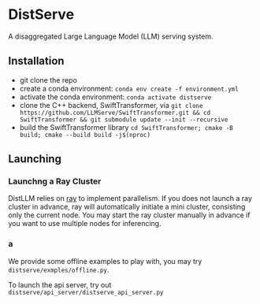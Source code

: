 # DistServe

A disaggregated Large Language Model (LLM) serving system.

## Installation

- git clone the repo
- create a conda environment: `conda env create -f environment.yml`
- activate the conda environment: `conda activate distserve`
- clone the C++ backend, SwiftTransformer, via `git clone https://github.com/LLMServe/SwiftTransformer.git && cd SwiftTransformer && git submodule update --init --recursive`
- build the SwiftTransformer library `cd SwiftTransformer; cmake -B build; cmake --build build -j$(nproc)`

## Launching

### Launchng a Ray Cluster

DistLLM relies on [ray](https://ray.io) to implement parallelism. If you does not launch a ray cluster in advance, ray will automatically initiate a mini cluster, consisting only the current node. You may start the ray cluster manually in advance if you want to use multiple nodes for inferencing.

### a

We provide some offline examples to play with, you may try `distserve/exmples/offline.py`.

To launch the api server, try out `distserve/api_server/distserve_api_server.py`